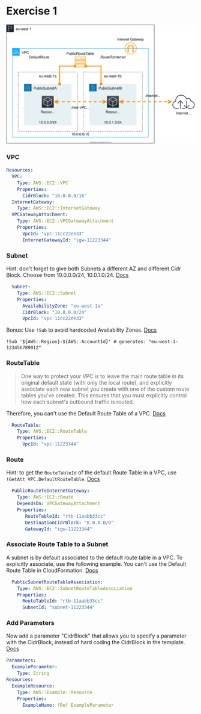 # Exercise 1

![](/assets/img-vpc-simple-wb.svg)

### VPC

```yaml
Resources:
  VPC:
    Type: AWS::EC2::VPC
    Properties:
      CidrBlock: "10.0.0.0/16"
  InternetGateway:
    Type: AWS::EC2::InternetGateway
  VPCGatewayAttachment:
    Type: AWS::EC2::VPCGatewayAttachment
    Properties:
      VpcId: "vpc-11cc22ee33"
      InternetGatewayId: "igw-11223344"
```

### Subnet

Hint: don't forget to give both Subnets a different AZ and different Cidr Block. Choose from 10.0.0.0/24, 10.0.1.0/24. [Docs](https://docs.aws.amazon.com/AWSCloudFormation/latest/UserGuide/aws-resource-ec2-subnet.html)

```yaml
  Subnet:
    Type: AWS::EC2::Subnet
    Properties:
      AvailabilityZone: "eu-west-1a"
      CidrBlock: "10.0.0.0/24"
      VpcId: "vpc-11cc22ee33"
```

Bonus: Use `!Sub` to avoid hardcoded Availability Zones. [Docs](https://docs.aws.amazon.com/AWSCloudFormation/latest/UserGuide/intrinsic-function-reference-sub.html)

```
!Sub '${AWS::Region}-${AWS::AccountId}' # generates: "eu-west-1-123456789012"
```

### RouteTable

> One way to protect your VPC is to leave the main route table in its original default state (with only the local route), and explicitly associate each new subnet you create with one of the custom route tables you've created. This ensures that you must explicitly control how each subnet's outbound traffic is routed.

Therefore, you can't use the Default Route Table of a VPC. [Docs](https://docs.aws.amazon.com/AWSCloudFormation/latest/UserGuide/aws-resource-ec2-route-table.html)

```yaml
  RouteTable:
    Type: AWS::EC2::RouteTable
    Properties:
      VpcId: "vpc-11223344"
```

### Route

Hint: to get the `RouteTableId` of the default Route Table in a VPC, use `!GetAtt VPC.DefaultRouteTable`. [Docs](https://docs.aws.amazon.com/AWSCloudFormation/latest/UserGuide/aws-resource-ec2-route.html)

```yaml
  PublicRouteToInternetGateway:
    Type: AWS::EC2::Route
    DependsOn: VPCGatewayAttachment
    Properties:
       RouteTableId: "rtb-11aabb33cc"
       DestinationCidrBlock: "0.0.0.0/0"
       GatewayId: "igw-11223344"
```

### Associate Route Table to a Subnet

A subnet is by default associated to the default route table in a VPC. To explicitly associate, use the following example. You can't use the Default Route Table in CloudFormation. [Docs](https://docs.aws.amazon.com/AWSCloudFormation/latest/UserGuide/aws-resource-ec2-subnet-route-table-assoc.html)

```yaml
  PublicSubnetRouteTableAssociation:
    Type: AWS::EC2::SubnetRouteTableAssociation
    Properties: 
      RouteTableId: "rtb-11aabb33cc"
      SubnetId: "subnet-11223344"
```

### Add Parameters

Now add a parameter "CidrBlock" that allows you to specify a parameter with the CidrBlock, instead of hard coding the CidrBlock in the template. [Docs](https://docs.aws.amazon.com/AWSCloudFormation/latest/UserGuide/parameters-section-structure.html)

```yaml
Parameters:
  ExampleParameter:
    Type: String
Resources:
  ExampleResource:
    Type: AWS::Example::Resource
    Properties:
      ExampleName: !Ref ExampleParameter
```

